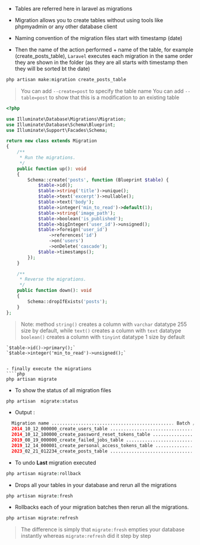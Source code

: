 - Tables are referred here in laravel as migrations
- Migration allows you to create tables without using
tools like phpmyadmin or any other database client

- Naming convention of the migration files start with timestamp (date)
- Then the name of the action performed + name of the table, for example
(create_posts_table), `Laravel` executes each migration in the same order
they are shown in the folder (as they are all starts with timestamp then they will be sorted bt the date)

````php
php artisan make:migration create_posts_table
````
> You can add `--create=post` to specify the table name
> You can add `--table=post` to show that this is a modification to an existing table

````php
<?php

use Illuminate\Database\Migrations\Migration;
use Illuminate\Database\Schema\Blueprint;
use Illuminate\Support\Facades\Schema;

return new class extends Migration
{
    /**
     * Run the migrations.
     */
    public function up(): void
    {
        Schema::create('posts', function (Blueprint $table) {
            $table->id();
            $table->string('title')->unique();
            $table->text('excerpt')->nullable();
            $table->text('body');
            $table->integer('min_to_read')->default(1);
            $table->string('image_path');
            $table->boolean('is_published');
            $table->bigInteger('user_id')->unsigned();
            $table->foreign('user_id')
                ->references('id')
                ->on('users')
                ->onDelete('cascade');
            $table->timestamps();
        });
    }

    /**
     * Reverse the migrations.
     */
    public function down(): void
    {
        Schema::dropIfExists('posts');
    }
};
````
> Note: method `string()` creates a column with `varchar` datatype 255 size by default, while `text()` creates a column with `text` datatype <br>
> `boolean()` creates a column with `tinyint` datatype 1 size by default
````
`$table->id()->primary();`
`$table->integer('min_to_read')->unsigned();`


- finally execute the migrations
````php
php artisan migrate
````


- To show the status of all migration files
````php
php artisan  migrate:status
````
- Output :
````php
  Migration name .............................................. Batch / Status
  2014_10_12_000000_create_users_table ............................... [1] Ran
  2014_10_12_100000_create_password_reset_tokens_table ............... [1] Ran
  2019_08_19_000000_create_failed_jobs_table ......................... [1] Ran
  2019_12_14_000001_create_personal_access_tokens_table .............. [1] Ran
  2023_02_21_012234_create_posts_table ............................... [1] Ran
````

- To undo **Last** migration executed
````php
php artisan migrate:rollback
````

- Drops all your tables in your database and rerun all the migrations 
````php
php artisan migrate:fresh
````

- Rollbacks each of your migration batches then rerun all the migrations. 
````php
php artisan migrate:refresh
````
> The difference is simply that `migrate:fresh` empties your database instantly 
> whereas `migrate:refresh` did it step by step